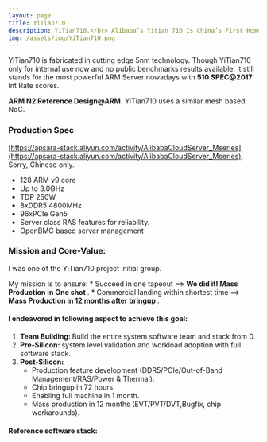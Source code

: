 ```yaml
---
layout: page
title: YiTian710
description: YiTian710.</br> Alibaba’s Yitian 710 Is China’s First Homegrown Cloud-Native CPU to Be Put Into Large-Scale Use, 
img: /assets/img/YiTian710.png
---
```


YiTian710 is fabricated in cutting edge 5nm technology. Though YiTian710 only for internal use now and no public benchmarks results available, it still stands for the most powerful ARM Server nowadays with **510 SPEC@2017** Int Rate scores.


<div>
    <img class="three" src="{{ site.baseurl }}/assets/img/ARM_N2_Ref.png" alt="" title="ARM N2 Reference Design"/>
</div>

<div class="three caption">
<strong> ARM N2 Reference Design@ARM.</strong> YiTian710 uses a similar mesh based NoC.
</div>

### Production Spec
[https://apsara-stack.aliyun.com/activity/AlibabaCloudServer_Mseries](https://apsara-stack.aliyun.com/activity/AlibabaCloudServer_Mseries). Sorry, Chinese only.
* 128 ARM v9 core
* Up to 3.0GHz
* TDP 250W
* 8xDDR5 4800MHz
* 96xPCIe Gen5
* Server class RAS features for reliability.
* OpenBMC based server management 

### Mission and Core-Value: 
I was one of the YiTian710 project initial group.
<div>
    <img class="three" src="{{ site.baseurl }}/assets/img/Initial_Team.png" alt="" title="Initial Team"/>
</div>
My mission is to ensure:
* Succeed in one tapeout                  ==> <strong> We did it! Mass Production in One shot </strong>.
* Commercial landing within shortest time ==> <strong> Mass Production in 12 months after bringup  </strong>.

#### I endeavored in following aspect to achieve this goal:
1. <strong> Team Building: </strong> Build the entire system software team and stack from 0.
2. <strong> Pre-Silicon: </strong> system level validation and workload adoption with full software stack.
3. <strong> Post-Silicon: </strong>
    * Production feature development (DDR5/PCIe/Out-of-Band Management/RAS/Power & Thermal).
    * Chip bringup in 72 hours.
    * Enabling full machine in 1 month.
    * Mass production in 12 months (EVT/PVT/DVT,Bugfix, chip workarounds).

#### Reference software stack:
<div>
    <img class="three" src="{{ site.baseurl }}/assets/img/YiTian710_Stack.png" alt="" title="YiTian710 Stack"/>
</div>